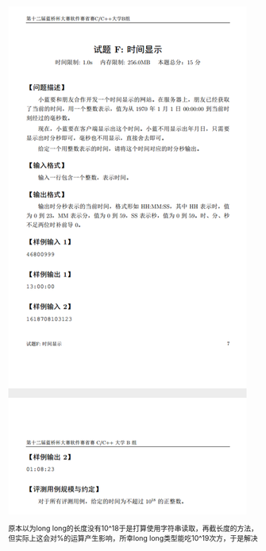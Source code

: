 ![image-20220314222605164](image-20220314222605164.png)

原本以为long long的长度没有10^18于是打算使用字符串读取，再截长度的方法，但实际上这会对%的运算产生影响，所幸long long类型能吃10^19次方，于是解决
